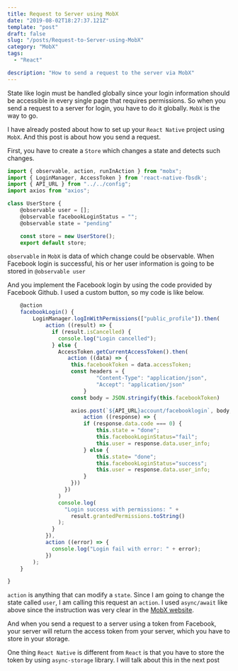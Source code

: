 ```yaml
---
title: Request to Server using MobX
date: "2019-08-02T18:27:37.121Z"
template: "post"
draft: false
slug: "/posts/Request-to-Server-using-MobX"
category: "MobX"
tags:
  - "React"

description: "How to send a request to the server via MobX"
---
```


State like login must be handled globally since your login information should be accessible in every single page that requires permissions. So when you send a request to a server for login, you have to do it globally. `MobX` is the way to go.

I have already posted about how to set up your `React Native` project using `MobX`. And this post is about how you send a request.

First, you have to create a `Store` which changes a state and detects such changes.

```typescript
import { observable, action, runInAction } from "mobx";
import { LoginManager, AccessToken } from 'react-native-fbsdk';
import { API_URL } from "../../config";
import axios from "axios";

class UserStore {
    @observable user = [];
    @observable facebookLoginStatus = "";
    @observable state = "pending"

    const store = new UserStore();
    export default store;

```

`observable` in `MobX` is data of which change could be observable. When Facebook login is successful, his or her user information is going to be stored in `@observable user`

And you implement the Facebook login by using the code provided by Facebook Github. I used a custom button, so my code is like below.

```typescript
    @action
    facebookLogin() {
        LoginManager.logInWithPermissions(["public_profile"]).then(
            action ((result) => {
              if (result.isCancelled) {
                console.log("Login cancelled");
              } else {
                AccessToken.getCurrentAccessToken().then(
                   action ((data) => {
                    this.facebookToken = data.accessToken;
                    const headers = {
                            "Content-Type": "application/json",
                            "Accept": "application/json"
                        }
                    const body = JSON.stringify(this.facebookToken)

                    axios.post(`${API_URL}account/facebooklogin`, body, { headers }). then(
                        action ((response) => {
                        if (response.data.code === 0) {
                            this.state = "done";
                            this.facebookLoginStatus="fail";
                            this.user = response.data.user_info;
                        } else {
                            this.state= "done";
                            this.facebookLoginStatus="success";
                            this.user = response.data.user_info;
                        }
                    }))
                  })
                )
                console.log(
                  "Login success with permissions: " +
                    result.grantedPermissions.toString()
                );
              }
            }),
            action ((error) => {
              console.log("Login fail with error: " + error);
            })
        );
    }

}
```

`action` is anything that can modify a `state`. Since I am going to change the state called `user`, I am calling this request an `action`. I used `async/await` like above since the instruction was very clear in the [MobX website](https://mobx.js.org/best/actions.html).

And when you send a request to a server using a token from Facebook, your server will return the access token from your server, which you have to store in your storage.

One thing `React Native` is different from `React` is that you have to store the token by using `async-storage` library. I will talk about this in the next post
